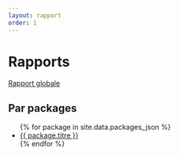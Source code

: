 ```yaml
---
layout: rapport
order: 1
---
```


# Rapports

<a href="/lab-nodejs/pkg_global/rapport"> Rapport globale </a> 

## Par packages

<ul>
  {% for package in site.data.packages_json %}
    <li> <a href="/lab-nodejs/{{ package.name }}/rapport"> {{ package.titre }} </a> </li>
  {% endfor %}
</ul>
